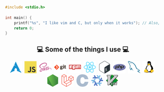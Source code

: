 ```c
#include <stdio.h>

int main() {
    printf("%s", "I like vim and C, but only when it works"); // Also, I use Arch BTW
    return 0;
}

```

<h2 align="center"> 💻 Some of the things I use 💻 </h2>

<div align="center">
    <img src="https://github.com/devicons/devicon/blob/master/icons/archlinux/archlinux-original.svg" title="Arch-Linux" alt="Arch Linux" width="40" height="40"/>&nbsp;
    <img src="https://github.com/devicons/devicon/blob/master/icons/javascript/javascript-original.svg"  title="JS" alt="JS" width="40" height="40"/>&nbsp;
    <img src="https://github.com/devicons/devicon/blob/master/icons/sass/sass-original.svg" title="Sass" alt="Sass" width="40" height="40"/>&nbsp;
    <img src="https://github.com/devicons/devicon/blob/master/icons/git/git-original-wordmark.svg" title="Git" alt="Git" width="40" height="40"/>&nbsp;
    <img src="https://github.com/devicons/devicon/blob/master/icons/npm/npm-original-wordmark.svg" title="Npm" alt="Npm" width="40" height="40"/>&nbsp;
    <img src="https://github.com/devicons/devicon/blob/master/icons/react/react-original.svg" title="React" alt="React" width="40" height="40"/>&nbsp;
    <img src="https://github.com/devicons/devicon/blob/master/icons/bash/bash-original.svg" title="Bash" alt="Bash" width="40" height="40"/>&nbsp;
    <img src="https://github.com/devicons/devicon/blob/master/icons/php/php-original.svg" title="PHP" alt="PHP" width="40" height="40"/>&nbsp;
    <img src="https://github.com/devicons/devicon/blob/master/icons/mysql/mysql-original.svg" title="MySql" alt="MySql" width="40" height="40"/>&nbsp;
    <img src="https://github.com/devicons/devicon/blob/master/icons/linux/linux-original.svg" title="Linux" alt="Linux" width="40" height="40"/>&nbsp;
    <img src="https://github.com/devicons/devicon/blob/master/icons/nodejs/nodejs-original.svg" title="NodeJS" alt="NodeJS" width="40" height="40"/>&nbsp;
    <img src="https://github.com/devicons/devicon/blob/master/icons/laravel/laravel-original.svg" title="Laravel" alt="Laravel" width="40" height="40" />&nbsp;
    <img src="https://github.com/devicons/devicon/blob/master/icons/c/c-original.svg" title="C" alt="C" width="40" height="40" />&nbsp; 
    <img src="https://github.com/devicons/devicon/blob/master/icons/nixos/nixos-original.svg" title="NixOs" alt="NixOs" width="40" height="40" />&nbsp;
    <img src="https://github.com/devicons/devicon/blob/master/icons/vim/vim-original.svg" title="vim" alt="Vim" width="40" height="40" />&nbsp;
</div>

